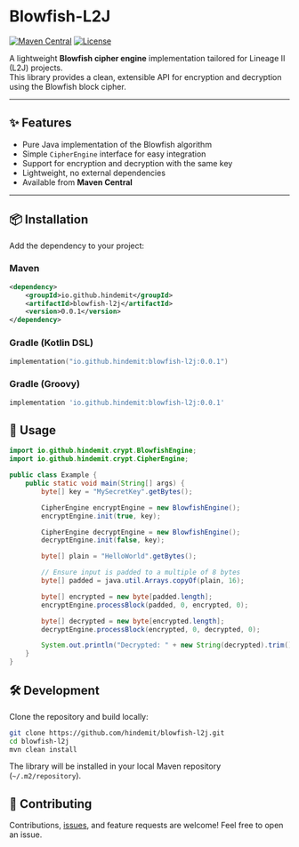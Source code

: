 # Blowfish-L2J

[![Maven Central](https://img.shields.io/maven-central/v/io.github.hindemit/blowfish-l2j)](https://mvnrepository.com/artifact/io.github.hindemit/blowfish-l2j)
[![License](https://img.shields.io/badge/license-MIT-blue.svg)](LICENSE)

A lightweight **Blowfish cipher engine** implementation tailored for Lineage II (L2J) projects.  
This library provides a clean, extensible API for encryption and decryption using the Blowfish block cipher.

---

## ✨ Features

- Pure Java implementation of the Blowfish algorithm
- Simple `CipherEngine` interface for easy integration
- Support for encryption and decryption with the same key
- Lightweight, no external dependencies
- Available from **Maven Central**

---

## 📦 Installation

Add the dependency to your project:

### Maven
```xml
<dependency>
    <groupId>io.github.hindemit</groupId>
    <artifactId>blowfish-l2j</artifactId>
    <version>0.0.1</version>
</dependency>
```

### Gradle (Kotlin DSL)
``` kotlin
implementation("io.github.hindemit:blowfish-l2j:0.0.1")
```

### Gradle (Groovy)
```groovy
implementation 'io.github.hindemit:blowfish-l2j:0.0.1'
```

## 🚀 Usage
```java
import io.github.hindemit.crypt.BlowfishEngine;
import io.github.hindemit.crypt.CipherEngine;

public class Example {
    public static void main(String[] args) {
        byte[] key = "MySecretKey".getBytes();

        CipherEngine encryptEngine = new BlowfishEngine();
        encryptEngine.init(true, key);

        CipherEngine decryptEngine = new BlowfishEngine();
        decryptEngine.init(false, key);

        byte[] plain = "HelloWorld".getBytes();

        // Ensure input is padded to a multiple of 8 bytes
        byte[] padded = java.util.Arrays.copyOf(plain, 16);

        byte[] encrypted = new byte[padded.length];
        encryptEngine.processBlock(padded, 0, encrypted, 0);

        byte[] decrypted = new byte[encrypted.length];
        decryptEngine.processBlock(encrypted, 0, decrypted, 0);

        System.out.println("Decrypted: " + new String(decrypted).trim());
    }
}
```

## 🛠 Development
Clone the repository and build locally:
```bash
git clone https://github.com/hindemit/blowfish-l2j.git
cd blowfish-l2j
mvn clean install
```
The library will be installed in your local Maven repository (`~/.m2/repository`).

## 🤝 Contributing
Contributions, [issues](https://github.com/hindemit/blowfish-l2j/issues), and feature requests are welcome!
Feel free to open an issue.
